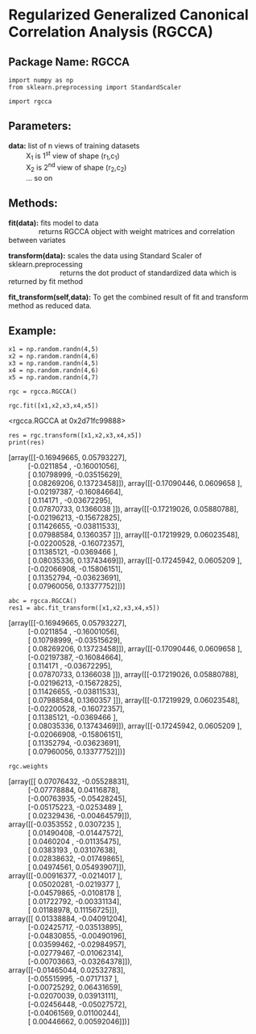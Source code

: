 # Regularized Generalized Canonical Correlation Analysis (RGCCA)

## Package Name: RGCCA
```
import numpy as np
from sklearn.preprocessing import StandardScaler
```
```
import rgcca
```
## Parameters:

**data:** list of n views of training datasets  
&ensp;&ensp;&ensp;&ensp;&ensp;X<sub>1</sub> is 1<sup>st</sup> view of shape (r<sub>1</sub>,c<sub>1</sub>)  
&ensp;&ensp;&ensp;&ensp;&ensp;X<sub>2</sub> is 2<sup>nd</sup> view of shape (r<sub>2</sub>,c<sub>2</sub>)  
&ensp;&ensp;&ensp;&ensp;&ensp;... so on

## Methods:

**fit(data):** fits model to data  
&ensp;&ensp;&ensp;&ensp;&ensp;&ensp;&ensp;&ensp; returns RGCCA object with weight matrices and correlation between variates
  
**transform(data):** scales the data using Standard Scaler of sklearn.preprocessing  
&ensp;&ensp;&ensp;&ensp;&ensp;&ensp;&ensp;&ensp;&ensp;&ensp;&ensp;&ensp;&ensp;&ensp; returns the dot product of standardized data which is returned by fit method

**fit_transform(self,data):** To get the combined result of fit and transform method as reduced data.  


## Example:
```
x1 = np.random.randn(4,5)
x2 = np.random.randn(4,6)
x3 = np.random.randn(4,5)
x4 = np.random.randn(4,6)
x5 = np.random.randn(4,7)
```


```
rgc = rgcca.RGCCA()
```

```
rgc.fit([x1,x2,x3,x4,x5])
```
<rgcca.RGCCA at 0x2d71fc99888>
```
res = rgc.transform([x1,x2,x3,x4,x5])
print(res)
```
[array([[-0.16949665,  0.05793227],  
&ensp;&ensp;&ensp;&ensp;&ensp;       [-0.0211854 , -0.16001056],  
&ensp;&ensp;&ensp;&ensp;&ensp;       [ 0.10798999, -0.03515629],  
&ensp;&ensp;&ensp;&ensp;&ensp;       [ 0.08269206,  0.13723458]]), array([[-0.17090446,  0.0609658 ],  
&ensp;&ensp;&ensp;&ensp;&ensp;       [-0.02197387, -0.16084664],  
&ensp;&ensp;&ensp;&ensp;&ensp;       [ 0.114171  , -0.03672295],  
&ensp;&ensp;&ensp;&ensp;&ensp;       [ 0.07870733,  0.1366038 ]]), array([[-0.17219026,  0.05880788],  
&ensp;&ensp;&ensp;&ensp;&ensp;       [-0.02196213, -0.15672825],  
&ensp;&ensp;&ensp;&ensp;&ensp;       [ 0.11426655, -0.03811533],  
&ensp;&ensp;&ensp;&ensp;&ensp;       [ 0.07988584,  0.1360357 ]]), array([[-0.17219929,  0.06023548],  
&ensp;&ensp;&ensp;&ensp;&ensp;       [-0.02200528, -0.16072357],  
&ensp;&ensp;&ensp;&ensp;&ensp;       [ 0.11385121, -0.0369466 ],  
&ensp;&ensp;&ensp;&ensp;&ensp;       [ 0.08035336,  0.13743469]]), array([[-0.17245942,  0.0605209 ],  
&ensp;&ensp;&ensp;&ensp;&ensp;       [-0.02066908, -0.15806151],  
&ensp;&ensp;&ensp;&ensp;&ensp;       [ 0.11352794, -0.03623691],  
&ensp;&ensp;&ensp;&ensp;&ensp;       [ 0.07960056,  0.13377752]])]  

```
abc = rgcca.RGCCA()
res1 = abc.fit_transform([x1,x2,x3,x4,x5])
```
[array([[-0.16949665,  0.05793227],  
&ensp;&ensp;&ensp;&ensp;&ensp;       [-0.0211854 , -0.16001056],  
&ensp;&ensp;&ensp;&ensp;&ensp;       [ 0.10798999, -0.03515629],  
&ensp;&ensp;&ensp;&ensp;&ensp;       [ 0.08269206,  0.13723458]]), array([[-0.17090446,  0.0609658 ],  
&ensp;&ensp;&ensp;&ensp;&ensp;       [-0.02197387, -0.16084664],  
&ensp;&ensp;&ensp;&ensp;&ensp;       [ 0.114171  , -0.03672295],  
&ensp;&ensp;&ensp;&ensp;&ensp;       [ 0.07870733,  0.1366038 ]]), array([[-0.17219026,  0.05880788],  
&ensp;&ensp;&ensp;&ensp;&ensp;       [-0.02196213, -0.15672825],  
&ensp;&ensp;&ensp;&ensp;&ensp;       [ 0.11426655, -0.03811533],  
&ensp;&ensp;&ensp;&ensp;&ensp;       [ 0.07988584,  0.1360357 ]]), array([[-0.17219929,  0.06023548],  
&ensp;&ensp;&ensp;&ensp;&ensp;       [-0.02200528, -0.16072357],  
&ensp;&ensp;&ensp;&ensp;&ensp;       [ 0.11385121, -0.0369466 ],  
&ensp;&ensp;&ensp;&ensp;&ensp;       [ 0.08035336,  0.13743469]]), array([[-0.17245942,  0.0605209 ],   
&ensp;&ensp;&ensp;&ensp;&ensp;       [-0.02066908, -0.15806151],  
&ensp;&ensp;&ensp;&ensp;&ensp;       [ 0.11352794, -0.03623691],  
&ensp;&ensp;&ensp;&ensp;&ensp;       [ 0.07960056,  0.13377752]])]  

```
rgc.weights
```
[array([[ 0.07076432, -0.05528831],  
&ensp;&ensp;&ensp;&ensp;&ensp;        [-0.07778884,  0.04116878],  
&ensp;&ensp;&ensp;&ensp;&ensp;        [-0.00763935, -0.05428245],  
&ensp;&ensp;&ensp;&ensp;&ensp;        [-0.05175223, -0.0253489 ],  
&ensp;&ensp;&ensp;&ensp;&ensp;        [ 0.02329436, -0.00464579]]),  
 array([[-0.0353552 ,  0.0307235 ],  
&ensp;&ensp;&ensp;&ensp;&ensp;        [ 0.01490408, -0.01447572],  
&ensp;&ensp;&ensp;&ensp;&ensp;        [ 0.0460204 , -0.01135475],  
&ensp;&ensp;&ensp;&ensp;&ensp;        [ 0.0383193 ,  0.03107638],  
&ensp;&ensp;&ensp;&ensp;&ensp;        [ 0.02838632, -0.01749865],  
&ensp;&ensp;&ensp;&ensp;&ensp;        [ 0.04974561,  0.05493907]]),  
 array([[-0.00916377, -0.0214017 ],  
&ensp;&ensp;&ensp;&ensp;&ensp;        [ 0.05020281, -0.0219377 ],  
&ensp;&ensp;&ensp;&ensp;&ensp;       [-0.04579865, -0.0108178 ],  
&ensp;&ensp;&ensp;&ensp;&ensp;        [ 0.01722792, -0.00331134],  
&ensp;&ensp;&ensp;&ensp;&ensp;        [ 0.01188978,  0.11156725]]),  
 array([[ 0.01338884, -0.04091204],  
&ensp;&ensp;&ensp;&ensp;&ensp;        [-0.02425717, -0.03513895],  
&ensp;&ensp;&ensp;&ensp;&ensp;        [-0.04830855, -0.00490196],  
&ensp;&ensp;&ensp;&ensp;&ensp;        [ 0.03599462, -0.02984957],  
&ensp;&ensp;&ensp;&ensp;&ensp;        [-0.02779467, -0.01062314],  
&ensp;&ensp;&ensp;&ensp;&ensp;        [-0.00703663, -0.03264378]]),  
 array([[-0.01465044,  0.02532783],  
&ensp;&ensp;&ensp;&ensp;&ensp;        [-0.05515995, -0.0717137 ],  
&ensp;&ensp;&ensp;&ensp;&ensp;        [-0.00725292,  0.06431659],  
&ensp;&ensp;&ensp;&ensp;&ensp;        [-0.02070039,  0.03913111],  
&ensp;&ensp;&ensp;&ensp;&ensp;        [-0.02456448, -0.05027572],  
&ensp;&ensp;&ensp;&ensp;&ensp;        [-0.04061569,  0.01100244],  
&ensp;&ensp;&ensp;&ensp;&ensp;        [ 0.00446662,  0.00592046]])]  
